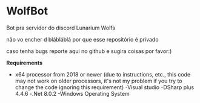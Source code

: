 # WolfBot
Bot pra servidor do discord Lunarium Wolfs

não vo encher d blábláblá por que esse repositório é privado

caso tenha bugs reporte aqui no github e sugira coisas por favor:)

**Requirements**
- x64 processor from 2018 or newer (due to instructions, etc., this code may not work on older processors, it's not my problem if you try to change the code ignoring this requirement)
-Visual studio
-DSharp plus 4.4.6
-.Net 8.0.2
-Windows Operating System
